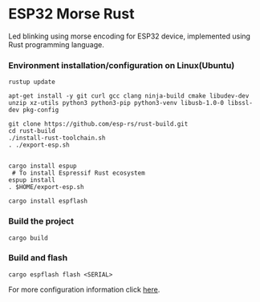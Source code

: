 # ESP32 Morse Rust

Led blinking using morse encoding for ESP32 device, implemented using Rust programming language.

### Environment installation/configuration on Linux(Ubuntu)

```
rustup update

apt-get install -y git curl gcc clang ninja-build cmake libudev-dev unzip xz-utils python3 python3-pip python3-venv libusb-1.0-0 libssl-dev pkg-config

git clone https://github.com/esp-rs/rust-build.git
cd rust-build
./install-rust-toolchain.sh
. ./export-esp.sh


cargo install espup
 # To install Espressif Rust ecosystem
espup install
. $HOME/export-esp.sh

cargo install espflash

```

### Build the project

```
cargo build
```

### Build and flash

```
cargo espflash flash <SERIAL>
```

For more configuration information click [here](https://github.com/esp-rs/rust-build).
